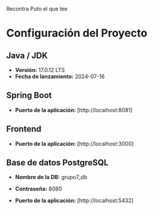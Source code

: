 

Recontra Puto el que lee


# Configuración del Proyecto

## Java / JDK
- **Versión:** 17.0.12 LTS  
- **Fecha de lanzamiento:** 2024-07-16

## Spring Boot
- **Puerto de la aplicación:** [http://localhost:8081]

## Frontend
- **Puerto de la aplicación:** [http://localhost:3000]

## Base de datos PostgreSQL
- **Nombre de la DB:** grupo7_db  
- **Contraseña:** 8080  

- **Puerto de la aplicación:** [http://localhost:5432]
